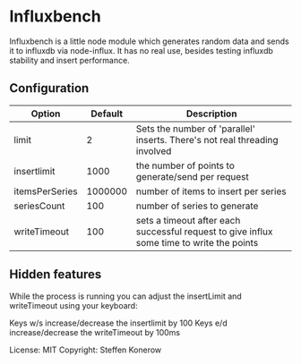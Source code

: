 # Influxbench

Influxbench is a little node module which generates random data and sends it to influxdb
via node-influx.
It has no real use, besides testing influxdb stability and insert performance. 


## Configuration

Option | Default | Description
------ | ------- | -----------
limit  | 2 | Sets the number of 'parallel' inserts. There's not real threading involved
insertlimit | 1000 | the number of points to generate/send per request
itemsPerSeries | 1000000 | number of items to insert per series
seriesCount | 100 | number of series to generate
writeTimeout | 100 | sets a timeout after each successful request to give influx some time to write the points


## Hidden features
While the process is running you can adjust the insertLimit and writeTimeout using your keyboard:

Keys w/s increase/decrease the insertlimit by 100
Keys e/d increase/decrease the writeTimeout by 100ms

License: MIT
Copyright: Steffen Konerow